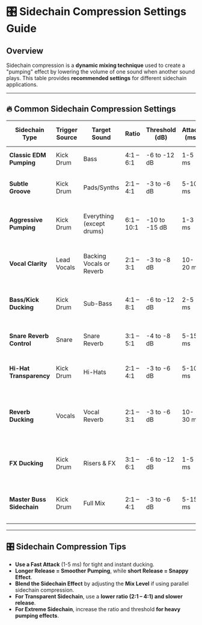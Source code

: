 # 🎛️ Sidechain Compression Settings Guide

## Overview
Sidechain compression is a **dynamic mixing technique** used to create a "pumping" effect by lowering the volume of one sound when another sound plays. This table provides **recommended settings** for different sidechain applications.

---

## 🔥 Common Sidechain Compression Settings

| **Sidechain Type** | **Trigger Source** | **Target Sound** | **Ratio** | **Threshold (dB)** | **Attack (ms)** | **Release (ms)** | **Mix Level (%)** | **Notes** |
|----------------|----------------|----------------|---------|--------------|------------|------------|------------|----------|
| **Classic EDM Pumping** | Kick Drum | Bass | 4:1 – 6:1 | -6 to -12 dB | 1-5 ms | 100-300 ms | 100% | Creates rhythmic movement |
| **Subtle Groove** | Kick Drum | Pads/Synths | 2:1 – 4:1 | -3 to -6 dB | 5-10 ms | 200-400 ms | 50-70% | Helps pads blend smoothly |
| **Aggressive Pumping** | Kick Drum | Everything (except drums) | 6:1 – 10:1 | -10 to -15 dB | 1-3 ms | 150-300 ms | 100% | Used in big-room EDM & festival tracks |
| **Vocal Clarity** | Lead Vocals | Backing Vocals or Reverb | 2:1 – 3:1 | -3 to -8 dB | 10-20 ms | 150-250 ms | 50-70% | Keeps lead vocals clear in a busy mix |
| **Bass/Kick Ducking** | Kick Drum | Sub-Bass | 4:1 – 8:1 | -6 to -12 dB | 2-5 ms | 100-250 ms | 100% | Ensures the bass and kick don’t clash |
| **Snare Reverb Control** | Snare | Snare Reverb | 3:1 – 5:1 | -4 to -8 dB | 5-15 ms | 200-500 ms | 50-80% | Prevents excessive snare reverb tail |
| **Hi-Hat Transparency** | Kick Drum | Hi-Hats | 2:1 – 4:1 | -3 to -6 dB | 5-10 ms | 100-200 ms | 40-60% | Helps hi-hats stay clean in the mix |
| **Reverb Ducking** | Vocals | Vocal Reverb | 2:1 – 3:1 | -3 to -6 dB | 10-30 ms | 300-600 ms | 50-70% | Keeps reverb under control while vocals are active |
| **FX Ducking** | Kick Drum | Risers & FX | 3:1 – 6:1 | -6 to -12 dB | 1-5 ms | 200-400 ms | 100% | Ensures risers don’t clash with the drop |
| **Master Buss Sidechain** | Kick Drum | Full Mix | 2:1 – 4:1 | -3 to -6 dB | 5-15 ms | 150-300 ms | 50-80% | Light sidechain to glue mix together |

---

## 🎛️ Sidechain Compression Tips
- **Use a Fast Attack** (1-5 ms) for tight and instant ducking.
- **Longer Release = Smoother Pumping**, while **short Release = Snappy Effect**.
- **Blend the Sidechain Effect** by adjusting the **Mix Level** if using parallel sidechain compression.
- **For Transparent Sidechain**, use a **lower ratio (2:1 – 4:1) and slower release**.
- **For Extreme Sidechain**, increase the ratio and threshold **for heavy pumping effects**.

